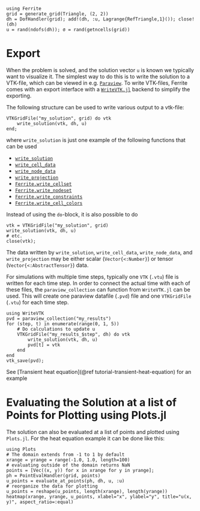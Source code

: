```@setup export
using Ferrite
grid = generate_grid(Triangle, (2, 2))
dh = DofHandler(grid); add!(dh, :u, Lagrange{RefTriangle,1}()); close!(dh)
u = rand(ndofs(dh)); σ = rand(getncells(grid))
```

# Export

When the problem is solved, and the solution vector `u` is known we typically
want to visualize it. The simplest way to do this is to write the solution to a
VTK-file, which can be viewed in e.g. [`Paraview`](https://www.paraview.org/).
To write VTK-files, Ferrite comes with an export interface with a
[`WriteVTK.jl`](https://github.com/jipolanco/WriteVTK.jl) backend to simplify
the exporting.

The following structure can be used to write various output to a vtk-file:
```@example export
VTKGridFile("my_solution", grid) do vtk
    write_solution(vtk, dh, u)
end;
```
where `write_solution` is just one example of the following functions that can be used

* [`write_solution`](@ref)
* [`write_cell_data`](@ref)
* [`write_node_data`](@ref)
* [`write_projection`](@ref)
* [`Ferrite.write_cellset`](@ref)
* [`Ferrite.write_nodeset`](@ref)
* [`Ferrite.write_constraints`](@ref)
* [`Ferrite.write_cell_colors`](@ref)

Instead of using the `do`-block, it is also possible to do
```@example export
vtk = VTKGridFile("my_solution", grid)
write_solution(vtk, dh, u)
# etc.
close(vtk);
```

The data written by `write_solution`, `write_cell_data`, `write_node_data`, and `write_projection` may be either scalar (`Vector{<:Number}`) or tensor (`Vector{<:AbstractTensor}`) data.

For simulations with multiple time steps, typically one `VTK` (`.vtu`) file is written
for each time step. In order to connect the actual time with each of these files,
the `paraview_collection` can function from `WriteVTK.jl` can be used. This will create
one paraview datafile (`.pvd`) file and one `VTKGridFile` (`.vtu`) for each time step.

```@example export
using WriteVTK
pvd = paraview_collection("my_results")
for (step, t) in enumerate(range(0, 1, 5))
    # Do calculations to update u
    VTKGridFile("my_results_$step", dh) do vtk
        write_solution(vtk, dh, u)
        pvd[t] = vtk
    end
end
vtk_save(pvd);
```
See [Transient heat equation](@ref tutorial-transient-heat-equation) for an example

# Evaluating the Solution at a list of Points for Plotting using Plots.jl
The solution can also be evaluated at a list of points and plotted using `Plots.jl`. For the heat equation example it can be done like this:
```
using Plots
# The domain extends from -1 to 1 by default
xrange = yrange = range(-1.0, 1.0, length=100)
# evaluating outside of the domain returns NaN
points = [Vec((x, y)) for x in xrange for y in yrange];
ph = PointEvalHandler(grid, points)
u_points = evaluate_at_points(ph, dh, u, :u)
# reorganize the data for plotting
u_points = reshape(u_points, length(xrange), length(yrange))
heatmap(xrange, yrange, u_points, xlabel="x", ylabel="y", title="u(x, y)", aspect_ratio=:equal)
```
